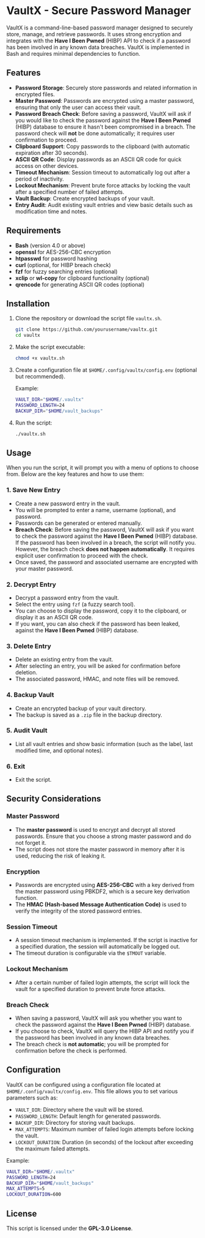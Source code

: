 # VaultX - Secure Password Manager

VaultX is a command-line-based password manager designed to securely store, manage, and retrieve passwords. It uses strong encryption and integrates with the **Have I Been Pwned** (HIBP) API to check if a password has been involved in any known data breaches. VaultX is implemented in Bash and requires minimal dependencies to function.

## Features

* **Password Storage**: Securely store passwords and related information in encrypted files.
* **Master Password**: Passwords are encrypted using a master password, ensuring that only the user can access their vault.
* **Password Breach Check**: Before saving a password, VaultX will ask if you would like to check the password against the **Have I Been Pwned** (HIBP) database to ensure it hasn't been compromised in a breach. The password check will **not** be done automatically; it requires user confirmation to proceed.
* **Clipboard Support**: Copy passwords to the clipboard (with automatic expiration after 30 seconds).
* **ASCII QR Code**: Display passwords as an ASCII QR code for quick access on other devices.
* **Timeout Mechanism**: Session timeout to automatically log out after a period of inactivity.
* **Lockout Mechanism**: Prevent brute force attacks by locking the vault after a specified number of failed attempts.
* **Vault Backup**: Create encrypted backups of your vault.
* **Entry Audit**: Audit existing vault entries and view basic details such as modification time and notes.

## Requirements

* **Bash** (version 4.0 or above)
* **openssl** for AES-256-CBC encryption
* **htpasswd** for password hashing
* **curl** (optional, for HIBP breach check)
* **fzf** for fuzzy searching entries (optional)
* **xclip** or **wl-copy** for clipboard functionality (optional)
* **qrencode** for generating ASCII QR codes (optional)

## Installation

1. Clone the repository or download the script file `vaultx.sh`.

   ```bash
   git clone https://github.com/yourusername/vaultx.git
   cd vaultx
   ```

2. Make the script executable:

   ```bash
   chmod +x vaultx.sh
   ```

3. Create a configuration file at `$HOME/.config/vaultx/config.env` (optional but recommended).

   Example:

   ```bash
   VAULT_DIR="$HOME/.vaultx"
   PASSWORD_LENGTH=24
   BACKUP_DIR="$HOME/vault_backups"
   ```

4. Run the script:

   ```bash
   ./vaultx.sh
   ```

## Usage

When you run the script, it will prompt you with a menu of options to choose from. Below are the key features and how to use them:

### 1. **Save New Entry**

* Create a new password entry in the vault.
* You will be prompted to enter a name, username (optional), and password.
* Passwords can be generated or entered manually.
* **Breach Check**: Before saving the password, VaultX will ask if you want to check the password against the **Have I Been Pwned** (HIBP) database. If the password has been involved in a breach, the script will notify you. However, the breach check **does not happen automatically**. It requires explicit user confirmation to proceed with the check.
* Once saved, the password and associated username are encrypted with your master password.

### 2. **Decrypt Entry**

* Decrypt a password entry from the vault.
* Select the entry using `fzf` (a fuzzy search tool).
* You can choose to display the password, copy it to the clipboard, or display it as an ASCII QR code.
* If you want, you can also check if the password has been leaked, against the **Have I Been Pwned** (HIBP) database.

### 3. **Delete Entry**

* Delete an existing entry from the vault.
* After selecting an entry, you will be asked for confirmation before deletion.
* The associated password, HMAC, and note files will be removed.

### 4. **Backup Vault**

* Create an encrypted backup of your vault directory.
* The backup is saved as a `.zip` file in the backup directory.

### 5. **Audit Vault**

* List all vault entries and show basic information (such as the label, last modified time, and optional notes).

### 6. **Exit**

* Exit the script.

## Security Considerations

### Master Password

* The **master password** is used to encrypt and decrypt all stored passwords. Ensure that you choose a strong master password and do not forget it.
* The script does not store the master password in memory after it is used, reducing the risk of leaking it.

### Encryption

* Passwords are encrypted using **AES-256-CBC** with a key derived from the master password using PBKDF2, which is a secure key derivation function.
* The **HMAC (Hash-based Message Authentication Code)** is used to verify the integrity of the stored password entries.

### Session Timeout

* A session timeout mechanism is implemented. If the script is inactive for a specified duration, the session will automatically be logged out.
* The timeout duration is configurable via the `$TMOUT` variable.

### Lockout Mechanism

* After a certain number of failed login attempts, the script will lock the vault for a specified duration to prevent brute force attacks.

### Breach Check

* When saving a password, VaultX will ask you whether you want to check the password against the **Have I Been Pwned** (HIBP) database.
* If you choose to check, VaultX will query the HIBP API and notify you if the password has been involved in any known data breaches.
* The breach check is **not automatic**; you will be prompted for confirmation before the check is performed.

## Configuration

VaultX can be configured using a configuration file located at `$HOME/.config/vaultx/config.env`. This file allows you to set various parameters such as:

* `VAULT_DIR`: Directory where the vault will be stored.
* `PASSWORD_LENGTH`: Default length for generated passwords.
* `BACKUP_DIR`: Directory for storing vault backups.
* `MAX_ATTEMPTS`: Maximum number of failed login attempts before locking the vault.
* `LOCKOUT_DURATION`: Duration (in seconds) of the lockout after exceeding the maximum failed attempts.

Example:

```bash
VAULT_DIR="$HOME/.vaultx"
PASSWORD_LENGTH=24
BACKUP_DIR="$HOME/vault_backups"
MAX_ATTEMPTS=5
LOCKOUT_DURATION=600
```

## License

This script is licensed under the **GPL-3.0 License**.

